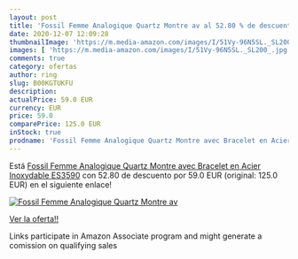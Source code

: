 ```yaml
---
layout: post
title: 'Fossil Femme Analogique Quartz Montre av al 52.80 % de descuento'
date: 2020-12-07 12:09:28
thumbnailImage: 'https://m.media-amazon.com/images/I/51Vy-96N5SL._SL200_.jpg'
images: [ 'https://m.media-amazon.com/images/I/51Vy-96N5SL._SL200_.jpg' ]
comments: true
category: ofertas
author: ring
slug: B00KGTUKFU
description:
actualPrice: 59.0 EUR
currency: EUR
price: 59.0
comparePrice: 125.0 EUR
inStock: true
prodname: 'Fossil Femme Analogique Quartz Montre avec Bracelet en Acier Inoxydable ES3590'
---
```


Está [Fossil Femme Analogique Quartz Montre avec Bracelet en Acier Inoxydable ES3590](https://www.amazon.fr/dp/B00KGTUKFU/?tag=tolees0d-21) con 52.80 de descuento por 59.0 EUR (original: 125.0 EUR) en el siguiente enlace!

[![Fossil Femme Analogique Quartz Montre av](https://m.media-amazon.com/images/I/51Vy-96N5SL._SL200_.jpg)](https://www.amazon.fr/dp/B00KGTUKFU/?tag=tolees0d-21)

[Ver la oferta!!](https://www.amazon.fr/dp/B00KGTUKFU/?tag=tolees0d-21)

Links participate in Amazon Associate program and might generate a comission on qualifying sales


